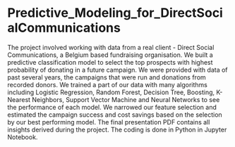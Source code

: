 # Predictive_Modeling_for_DirectSocialCommunications
The project involved working with data from a real client - Direct Social Communications, a Belgium based fundraising organisation. We built a predictive classification model to select the top prospects with highest probability of donating in a future campaign. We were provided with data of past several years, the campaigns that were run and donations from recorded donors. We trained a part of our data with many algorithms including Logistic Regression, Random Forest, Decision Tree, Boosting, K-Nearest Neighbors, Support Vector Machine and Neural Networks to see the performance of each model. We narrowed our feature selection and estimated the campaign success and cost savings based on the selection by our best performing model. 
The final presentation PDF contains all insights derived during the project. 
The coding is done in Python in Jupyter Notebook.
